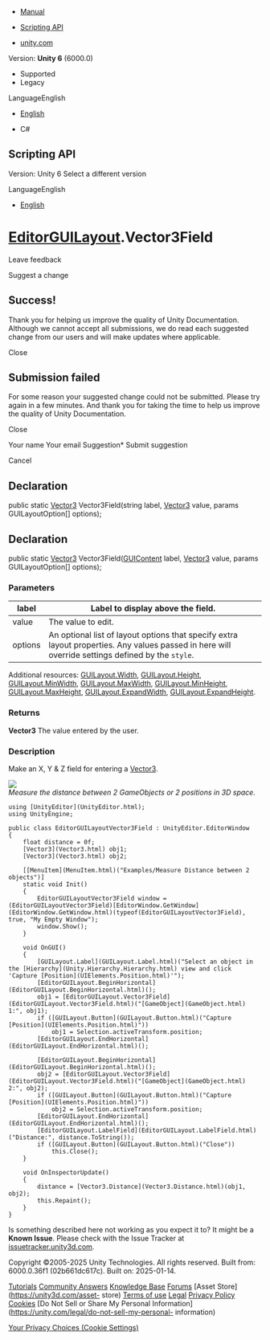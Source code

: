 [ ]()

  * [Manual](../Manual/index.html)
  * [Scripting API](../ScriptReference/index.html)

  * [unity.com](https://unity.com/)

Version: **Unity 6** (6000.0)

  * Supported
  * Legacy

LanguageEnglish

  * [English]()

  * C#

[ ](https://docs.unity3d.com)

## Scripting API

Version: Unity 6 Select a different version

LanguageEnglish

  * [English]()

#  [EditorGUILayout](EditorGUILayout.html).Vector3Field

Leave feedback

Suggest a change

## Success!

Thank you for helping us improve the quality of Unity Documentation. Although
we cannot accept all submissions, we do read each suggested change from our
users and will make updates where applicable.

Close

## Submission failed

For some reason your suggested change could not be submitted. Please <a>try
again</a> in a few minutes. And thank you for taking the time to help us
improve the quality of Unity Documentation.

Close

Your name Your email Suggestion* Submit suggestion

Cancel

[ ]()

## Declaration

public static [Vector3](Vector3.html) Vector3Field(string label,
[Vector3](Vector3.html) value, params GUILayoutOption[] options);

## Declaration

public static [Vector3](Vector3.html)
Vector3Field([GUIContent](GUIContent.html) label, [Vector3](Vector3.html)
value, params GUILayoutOption[] options);

### Parameters

label | Label to display above the field.  
---|---  
value | The value to edit.  
options | An optional list of layout options that specify extra layout properties. Any values passed in here will override settings defined by the `style`.  
Additional resources: [GUILayout.Width](GUILayout.Width.html),
[GUILayout.Height](GUILayout.Height.html),
[GUILayout.MinWidth](GUILayout.MinWidth.html),
[GUILayout.MaxWidth](GUILayout.MaxWidth.html),
[GUILayout.MinHeight](GUILayout.MinHeight.html),
[GUILayout.MaxHeight](GUILayout.MaxHeight.html),
[GUILayout.ExpandWidth](GUILayout.ExpandWidth.html),
[GUILayout.ExpandHeight](GUILayout.ExpandHeight.html).  
  
### Returns

**Vector3** The value entered by the user.

### Description

Make an X, Y & Z field for entering a [Vector3](Vector3.html).

![](../StaticFiles/ScriptRefImages/EditorGUILayoutVector3Field.png)  
_Measure the distance between 2 GameObjects or 2 positions in 3D space._

    
    
    using [UnityEditor](UnityEditor.html);
    using UnityEngine;  
      
    public class EditorGUILayoutVector3Field : UnityEditor.EditorWindow
    {
        float distance = 0f;
        [Vector3](Vector3.html) obj1;
        [Vector3](Vector3.html) obj2;  
      
        [[MenuItem](MenuItem.html)("Examples/Measure Distance between 2 objects")]
        static void Init()
        {
            EditorGUILayoutVector3Field window = (EditorGUILayoutVector3Field)[EditorWindow.GetWindow](EditorWindow.GetWindow.html)(typeof(EditorGUILayoutVector3Field), true, "My Empty Window");
            window.Show();
        }  
      
        void OnGUI()
        {
            [GUILayout.Label](GUILayout.Label.html)("Select an object in the [Hierarchy](Unity.Hierarchy.Hierarchy.html) view and click 'Capture [Position](UIElements.Position.html)'");
            [EditorGUILayout.BeginHorizontal](EditorGUILayout.BeginHorizontal.html)();
            obj1 = [EditorGUILayout.Vector3Field](EditorGUILayout.Vector3Field.html)("[GameObject](GameObject.html) 1:", obj1);
            if ([GUILayout.Button](GUILayout.Button.html)("Capture [Position](UIElements.Position.html)"))
                obj1 = Selection.activeTransform.position;
            [EditorGUILayout.EndHorizontal](EditorGUILayout.EndHorizontal.html)();  
      
            [EditorGUILayout.BeginHorizontal](EditorGUILayout.BeginHorizontal.html)();
            obj2 = [EditorGUILayout.Vector3Field](EditorGUILayout.Vector3Field.html)("[GameObject](GameObject.html) 2:", obj2);
            if ([GUILayout.Button](GUILayout.Button.html)("Capture [Position](UIElements.Position.html)"))
                obj2 = Selection.activeTransform.position;
            [EditorGUILayout.EndHorizontal](EditorGUILayout.EndHorizontal.html)();
            [EditorGUILayout.LabelField](EditorGUILayout.LabelField.html)("Distance:", distance.ToString());
            if ([GUILayout.Button](GUILayout.Button.html)("Close"))
                this.Close();
        }  
      
        void OnInspectorUpdate()
        {
            distance = [Vector3.Distance](Vector3.Distance.html)(obj1, obj2);
            this.Repaint();
        }
    }
    

Is something described here not working as you expect it to? It might be a
**Known Issue**. Please check with the Issue Tracker at
[issuetracker.unity3d.com](https://issuetracker.unity3d.com).

Copyright ©2005-2025 Unity Technologies. All rights reserved. Built from:
6000.0.36f1 (02b661dc617c). Built on: 2025-01-14.

[Tutorials](https://unity3d.com/learn) [Community
Answers](https://answers.unity3d.com) [Knowledge
Base](https://support.unity3d.com/hc/en-us)
[Forums](https://forum.unity3d.com) [Asset Store](https://unity3d.com/asset-
store) [Terms of use](https://docs.unity3d.com/Manual/TermsOfUse.html)
[Legal](https://unity.com/legal) [Privacy
Policy](https://unity.com/legal/privacy-policy)
[Cookies](https://unity.com/legal/cookie-policy) [Do Not Sell or Share My
Personal Information](https://unity.com/legal/do-not-sell-my-personal-
information)

[Your Privacy Choices (Cookie Settings)](javascript:void\(0\);)

